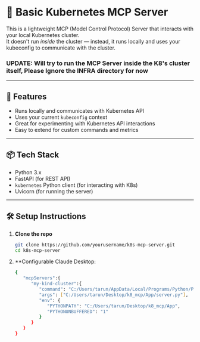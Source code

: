 # 🧠 Basic Kubernetes MCP Server

This is a lightweight MCP (Model Control Protocol) Server that interacts with your local Kubernetes cluster.  
It doesn't run *inside* the cluster — instead, it runs locally and uses your kubeconfig to communicate with the cluster.

### UPDATE: Will try to run the MCP Server inside the K8's cluster itself, Please Ignore the INFRA directory for now

---

## 🚀 Features

- Runs locally and communicates with Kubernetes API
- Uses your current `kubeconfig` context
- Great for experimenting with Kubernetes API interactions
- Easy to extend for custom commands and metrics

---

## 📦 Tech Stack

- Python 3.x
- FastAPI (for REST API)
- `kubernetes` Python client (for interacting with K8s)
- Uvicorn (for running the server)

---

## 🛠️ Setup Instructions

1. **Clone the repo**
   ```bash
   git clone https://github.com/yourusername/k8s-mcp-server.git
   cd k8s-mcp-server

2. **Configurable Claude Desktop:
   ```bash
   {
      "mcpServers":{
         "my-kind-cluster":{
            "command": "C:/Users/tarun/AppData/Local/Programs/Python/Python313/python.exe",
            "args": ["C:/Users/tarun/Desktop/k8_mcp/App/server.py"],
            "env": {
               "PYTHONPATH": "C:/Users/tarun/Desktop/k8_mcp/App",
               "PYTHONUNBUFFERED": "1"
            }
         }
      }
   }

